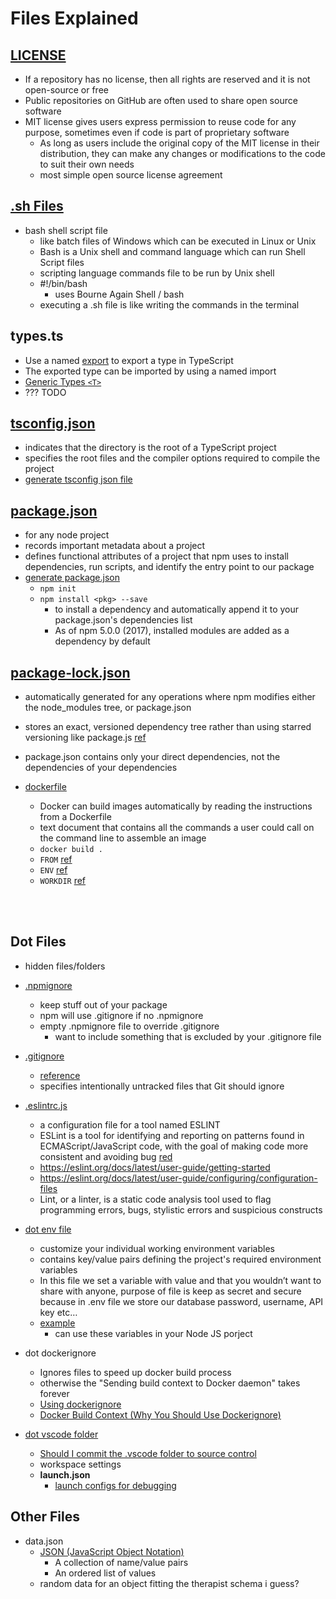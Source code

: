 # Files Explained

## [LICENSE](https://docs.github.com/en/repositories/managing-your-repositorys-settings-and-features/customizing-your-repository/licensing-a-repository)

* If a repository has no license, then all rights are reserved and it is not open-source or free
* Public repositories on GitHub are often used to share open source software
* MIT license gives users express permission to reuse code for any purpose, sometimes even if code is part of proprietary software
  * As long as users include the original copy of the MIT license in their distribution, they can make any changes or modifications to the code to suit their own needs
  * most simple open source license agreement

## [.sh Files](https://stackoverflow.com/questions/13805295/whats-a-sh-file)

* bash shell script file
  * like batch files of Windows which can be executed in Linux or Unix
  * Bash is a Unix shell and command language which can run Shell Script files
  * scripting language commands file to be run by Unix shell
  * #!/bin/bash
    * uses Bourne Again Shell / bash
  * executing a .sh file is like writing the commands in the terminal

## types.ts

* Use a named [export](https://bobbyhadz.com/blog/typescript-export-types) to export a type in TypeScript
* The exported type can be imported by using a named import
* [Generic Types `<T>`](https://www.typescriptlang.org/docs/handbook/2/generics.html)
* ??? TODO

## [tsconfig.json](https://www.typescriptlang.org/docs/handbook/tsconfig-json.html)

* indicates that the directory is the root of a TypeScript project
* specifies the root files and the compiler options required to compile the project
* [generate tsconfig json file](https://stackoverflow.com/questions/36916989/how-can-i-generate-a-tsconfig-json-file)

## [package.json](https://docs.npmjs.com/cli/v8/configuring-npm/package-json)

* for any node project
* records important metadata about a project
* defines functional attributes of a project that npm uses to install dependencies, run scripts, and identify the entry point to our package
* [generate package.json](https://docs.npmjs.com/creating-a-package-json-file#creating-a-new-packagejson-file)
  * `npm init`
  * `npm install <pkg> --save`
    * to install a dependency and automatically append it to your package.json's dependencies list
    * As of npm 5.0.0 (2017), installed modules are added as a dependency by default

## [package-lock.json](https://docs.npmjs.com/cli/v8/configuring-npm/package-lock-json)

* automatically generated for any operations where npm modifies either the node_modules tree, or package.json
* stores an exact, versioned dependency tree rather than using starred versioning like package.js [ref](https://stackoverflow.com/questions/44297803/what-is-the-role-of-the-package-lock-json)
* package.json contains only your direct dependencies, not the dependencies of your dependencies

* [dockerfile](https://docs.docker.com/engine/reference/builder/)
  * Docker can build images automatically by reading the instructions from a Dockerfile
  * text document that contains all the commands a user could call on the command line to assemble an image
  * `docker build .`
  * `FROM` [ref](https://docs.docker.com/engine/reference/builder/#from)
  * `ENV` [ref](https://docs.docker.com/engine/reference/builder/#environment-replacement)
  * `WORKDIR` [ref](https://docs.docker.com/engine/reference/builder/#workdir)

<br/><br/>

## Dot Files

* hidden files/folders

* [.npmignore](https://docs.npmjs.com/cli/v8/using-npm/developers#keeping-files-out-of-your-package)
  * keep stuff out of your package
  * npm will use .gitignore if no .npmignore
  * empty .npmignore file to override .gitignore
    * want to include something that is excluded by your .gitignore file

* [.gitignore](https://git-scm.com/docs/gitignore)
  * [reference](https://salferrarello.com/gitignore-hidden-files-with-exceptions/)
  * specifies intentionally untracked files that Git should ignore

* [.eslintrc.js](https://eslint.org/)
  * a configuration file for a tool named ESLINT
  * ESLint is a tool for identifying and reporting on patterns found in ECMAScript/JavaScript code, with the goal of making code more consistent and avoiding bug [red](https://stackoverflow.com/questions/58989583/what-is-eslintrc-js-in-react-native)
  * <https://eslint.org/docs/latest/user-guide/getting-started>
  * <https://eslint.org/docs/latest/user-guide/configuring/configuration-files>
  * Lint, or a linter, is a static code analysis tool used to flag programming errors, bugs, stylistic errors and suspicious constructs

* [dot env file](https://www.npmjs.com/package/dotenv)
  * customize your individual working environment variables
  * contains key/value pairs defining the project's required environment variables
  * In this file we set a variable with value and that you wouldn’t want to share with anyone, purpose of file is keep as secret and secure because in .env file we store our database password, username, API key etc…
  * [example](https://dev.to/aadilraza339/what-is-env-file-in-node-js-3h6c)
    * can use these variables in your Node JS porject

* dot dockerignore
  * Ignores files to speed up docker build process
  * otherwise the "Sending build context to Docker daemon" takes forever
  * [Using dockerignore](https://www.tutorialspoint.com/using-dockerignore-file)
  * [Docker Build Context (Why You Should Use Dockerignore)](https://www.howtogeek.com/devops/understanding-the-docker-build-context-why-you-should-use-dockerignore/)

* [dot vscode folder](https://code.visualstudio.com/docs/getstarted/settings#_workspace-settings)
  * [Should I commit the .vscode folder to source control](https://stackoverflow.com/questions/32964920/should-i-commit-the-vscode-folder-to-source-control)
  * workspace settings
  * **launch.json**
    * [launch configs for debugging](https://code.visualstudio.com/docs/editor/debugging#_launch-configurations)

## Other Files

* data.json
  * [JSON (JavaScript Object Notation)](https://stackoverflow.com/questions/383692/what-is-json-and-what-is-it-used-for)
    * A collection of name/value pairs
    * An ordered list of values
  * random data for an object fitting the therapist schema i guess?
